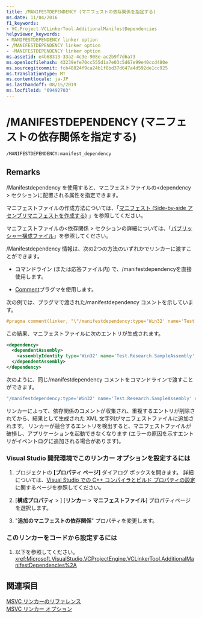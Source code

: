 ```yaml
---
title: /MANIFESTDEPENDENCY (マニフェストの依存関係を指定する)
ms.date: 11/04/2016
f1_keywords:
- VC.Project.VCLinkerTool.AdditionalManifestDependencies
helpviewer_keywords:
- MANIFESTDEPENDENCY linker option
- /MANIFESTDEPENDENCY linker option
- -MANIFESTDEPENDENCY linker option
ms.assetid: e4b68313-33a2-4c3e-908e-ac2b9f7d6a73
ms.openlocfilehash: 43239efe70cc555d1a7e03c5d67e99e40ccd480e
ms.sourcegitcommit: fcb48824f9ca24b1f8bd37d647a4d592de1cc925
ms.translationtype: MT
ms.contentlocale: ja-JP
ms.lasthandoff: 08/15/2019
ms.locfileid: "69492703"
---
```

# <a name="manifestdependency-specify-manifest-dependencies"></a>/MANIFESTDEPENDENCY (マニフェストの依存関係を指定する)

```
/MANIFESTDEPENDENCY:manifest_dependency
```

## <a name="remarks"></a>Remarks

/Manifestdependency を使用すると、マニフェストファイルの\<dependency > セクションに配置される属性を指定できます。

マニフェストファイルの作成方法については、「[マニフェスト (Side-by-side アセンブリマニフェストを作成する)](manifest-create-side-by-side-assembly-manifest.md) 」を参照してください。

マニフェストファイルの\<依存関係 > セクションの詳細については、「[パブリッシャー構成ファイル](/windows/win32/SbsCs/publisher-configuration-files)」を参照してください。

/Manifestdependency 情報は、次の2つの方法のいずれかでリンカーに渡すことができます。

- コマンドライン (または応答ファイル内) で、/manifestdependencyを直接使用します。

- [Comment](../../preprocessor/comment-c-cpp.md)プラグマを使用します。

次の例では、プラグマで渡された/manifestdependency コメントを示しています。

```cpp
#pragma comment(linker, "\"/manifestdependency:type='Win32' name='Test.Research.SampleAssembly' version='6.0.0.0' processorArchitecture='X86' publicKeyToken='0000000000000000' language='*'\"")
```

この結果、マニフェストファイルに次のエントリが生成されます。

```xml
<dependency>
  <dependentAssembly>
    <assemblyIdentity type='Win32' name='Test.Research.SampleAssembly' version='6.0.0.0' processorArchitecture='X86' publicKeyToken='0000000000000000' language='*' />
  </dependentAssembly>
</dependency>
```

次のように、同じ/manifestdependency コメントをコマンドラインで渡すことができます。

```cmd
"/manifestdependency:type='Win32' name='Test.Research.SampleAssembly' version='6.0.0.0' processorArchitecture='X86' publicKeyToken='0000000000000000' language='*'\"
```

リンカーによって、依存関係のコメントが収集され、重複するエントリが削除されてから、結果として生成された XML 文字列がマニフェストファイルに追加されます。  リンカーが競合するエントリを検出すると、マニフェストファイルが破損し、アプリケーションを起動できなくなります (エラーの原因を示すエントリがイベントログに追加される場合があります)。

### <a name="to-set-this-linker-option-in-the-visual-studio-development-environment"></a>Visual Studio 開発環境でこのリンカー オプションを設定するには

1. プロジェクトの **[プロパティ ページ]** ダイアログ ボックスを開きます。 詳細については、[Visual Studio での C++ コンパイラとビルド プロパティの設定](../working-with-project-properties.md)に関するページを参照してください。

1. [**構成プロパティ** > ] [**リンカー** > **マニフェストファイル**] プロパティページを選択します。

1. "**追加のマニフェストの依存関係**" プロパティを変更します。

### <a name="to-set-this-linker-option-programmatically"></a>このリンカーをコードから設定するには

1. 以下を参照してください。<xref:Microsoft.VisualStudio.VCProjectEngine.VCLinkerTool.AdditionalManifestDependencies%2A>

## <a name="see-also"></a>関連項目

[MSVC リンカーのリファレンス](linking.md)<br/>
[MSVC リンカー オプション](linker-options.md)
